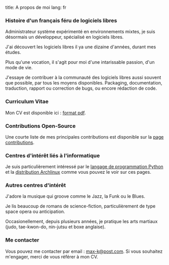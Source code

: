 title: A propos de moi
lang: fr

### Histoire d'un français féru de logiciels libres

Administrateur système expérimenté en environnements mixtes,
je suis désormais un développeur, spécialisé en logiciels libres.

J'ai découvert les logiciels libres il ya une dizaine d'années, durant
mes études.

Plus qu'une vocation, il s'agit pour moi d'une intarissable passion,
d'un mode de vie.

J'essaye de contribuer à la communauté des logiciels libres aussi souvent
que possible, par tous les moyens disponibles. Packaging, documentation,
traduction, rapport ou correction de bugs, ou encore rédaction de code.

### Curriculum Vitae

Mon CV est disponible ici : [format pdf].

### Contributions Open-Source

Une courte liste de mes principales contributions est disponible
sur la [page contributions].

### Centres d'intérêt liés à l'informatique

Je suis particulièrement intéressé par le [langage de programmation Python]
et la [distribution Archlinux] comme vous pouvez le voir sur ces pages.

### Autres centres d'intérêt

J'adore la musique qui groove comme le Jazz, la Funk ou le Blues.

Je lis beaucoup de romans de science-fiction, particulièrement de type
space opera ou anticipation.

Occasionellement, depuis plusieurs années, je pratique les arts martiaux
(judo, tae-kwon-do, nin-jutsu et boxe anglaise).

### Me contacter

Vous pouvez me contacter par email : max-k@post.com.
Si vous souhaitez m'engager, merci de vous référer à mon CV.

[format pdf]: https://blog.max-k.org/static/cv_tsarboni_2013.pdf
[page contributions]: ../contributions
[langage de programmation Python]: http://www.python.org
[distribution Archlinux]: https://www.archlinux.org

